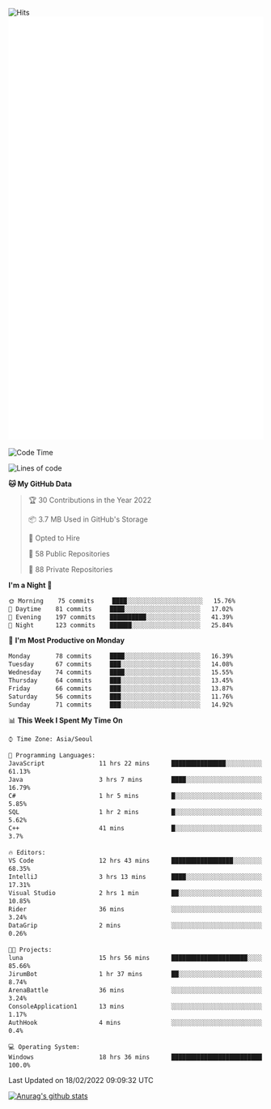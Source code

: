![Hits](https://hits.seeyoufarm.com/api/count/incr/badge.svg?url=https%3A%2F%2Fgithub.com%2Fkokose1234&count_bg=%2379C83D&title_bg=%23555555&icon=apple.svg&icon_color=%23E7E7E7&title=hits&edge_flat=false)
<br/>
![Metrics](https://github.com/kokose1234/kokose1234/blob/main/github-metrics.svg)

<!--START_SECTION:waka-->
![Code Time](http://img.shields.io/badge/Code%20Time-484%20hrs%2058%20mins-blue)

![Lines of code](https://img.shields.io/badge/From%20Hello%20World%20I%27ve%20Written-8%20Million%20lines%20of%20code-blue)

**🐱 My GitHub Data** 

> 🏆 30 Contributions in the Year 2022
 > 
> 📦 3.7 MB Used in GitHub's Storage 
 > 
> 💼 Opted to Hire
 > 
> 📜 58 Public Repositories 
 > 
> 🔑 88 Private Repositories  
 > 
**I'm a Night 🦉** 

```text
🌞 Morning    75 commits     ████░░░░░░░░░░░░░░░░░░░░░   15.76% 
🌆 Daytime    81 commits     ████░░░░░░░░░░░░░░░░░░░░░   17.02% 
🌃 Evening    197 commits    ██████████░░░░░░░░░░░░░░░   41.39% 
🌙 Night      123 commits    ██████░░░░░░░░░░░░░░░░░░░   25.84%

```
📅 **I'm Most Productive on Monday** 

```text
Monday       78 commits     ████░░░░░░░░░░░░░░░░░░░░░   16.39% 
Tuesday      67 commits     ███░░░░░░░░░░░░░░░░░░░░░░   14.08% 
Wednesday    74 commits     ████░░░░░░░░░░░░░░░░░░░░░   15.55% 
Thursday     64 commits     ███░░░░░░░░░░░░░░░░░░░░░░   13.45% 
Friday       66 commits     ███░░░░░░░░░░░░░░░░░░░░░░   13.87% 
Saturday     56 commits     ███░░░░░░░░░░░░░░░░░░░░░░   11.76% 
Sunday       71 commits     ███░░░░░░░░░░░░░░░░░░░░░░   14.92%

```


📊 **This Week I Spent My Time On** 

```text
⌚︎ Time Zone: Asia/Seoul

💬 Programming Languages: 
JavaScript               11 hrs 22 mins      ███████████████░░░░░░░░░░   61.13% 
Java                     3 hrs 7 mins        ████░░░░░░░░░░░░░░░░░░░░░   16.79% 
C#                       1 hr 5 mins         █░░░░░░░░░░░░░░░░░░░░░░░░   5.85% 
SQL                      1 hr 2 mins         █░░░░░░░░░░░░░░░░░░░░░░░░   5.62% 
C++                      41 mins             █░░░░░░░░░░░░░░░░░░░░░░░░   3.7%

🔥 Editors: 
VS Code                  12 hrs 43 mins      █████████████████░░░░░░░░   68.35% 
IntelliJ                 3 hrs 13 mins       ████░░░░░░░░░░░░░░░░░░░░░   17.31% 
Visual Studio            2 hrs 1 min         ██░░░░░░░░░░░░░░░░░░░░░░░   10.85% 
Rider                    36 mins             ░░░░░░░░░░░░░░░░░░░░░░░░░   3.24% 
DataGrip                 2 mins              ░░░░░░░░░░░░░░░░░░░░░░░░░   0.26%

🐱‍💻 Projects: 
luna                     15 hrs 56 mins      █████████████████████░░░░   85.66% 
JirumBot                 1 hr 37 mins        ██░░░░░░░░░░░░░░░░░░░░░░░   8.74% 
ArenaBattle              36 mins             ░░░░░░░░░░░░░░░░░░░░░░░░░   3.24% 
ConsoleApplication1      13 mins             ░░░░░░░░░░░░░░░░░░░░░░░░░   1.17% 
AuthHook                 4 mins              ░░░░░░░░░░░░░░░░░░░░░░░░░   0.4%

💻 Operating System: 
Windows                  18 hrs 36 mins      █████████████████████████   100.0%

```


 Last Updated on 18/02/2022 09:09:32 UTC
<!--END_SECTION:waka-->

[![Anurag's github stats](https://github-readme-stats.vercel.app/api?username=kokose1234&theme=dracula)](https://github.com/anuraghazra/github-readme-stats)



	
